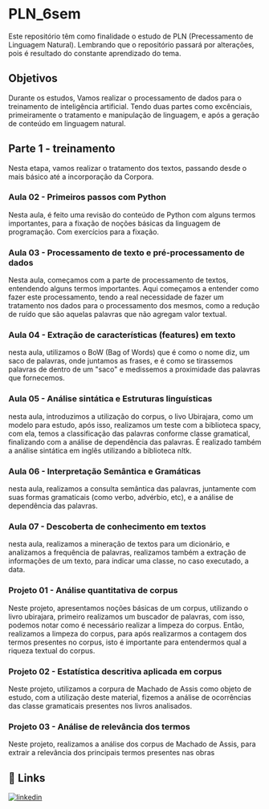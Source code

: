 
# PLN_6sem

Este repositório têm como finalidade o estudo de PLN (Precessamento de Linguagem Natural). Lembrando que o repositório passará por alterações, pois é resultado do constante aprendizado do tema.

## Objetivos

Durante os estudos, Vamos realizar o processamento de dados para o treinamento de inteligência artificial. Tendo duas partes como excênciais, primeiramente o tratamento e manipulação de linguagem, e após a geração de conteúdo em linguagem natural.

## Parte 1 - treinamento

Nesta etapa, vamos realizar o tratamento dos textos, passando desde o mais básico até a incorporação da Corpora.

### Aula 02 - Primeiros passos com Python

Nesta aula, é feito uma revisão do conteúdo de Python com alguns termos importantes, para a fixação de noções básicas da linguagem de programação. Com exercícios para a fixação.

### Aula 03 - Processamento de texto e pré-processamento de dados

Nesta aula, começamos com a parte de processamento de textos, entendendo alguns termos importantes. Aqui começamos a entender como fazer este processamento, tendo a real necessidade de fazer um tratamento nos dados para o processamento dos mesmos, como a redução de ruído que são aquelas palavras que não agregam valor textual.

### Aula 04 - Extração de características (features) em texto

nesta aula, utilizamos o BoW (Bag of Words) que é como o nome diz, um saco de palavras, onde juntamos as frases, e é como se tirassemos palavras de dentro de um "saco" e medissemos a proximidade das palavras que fornecemos.

### Aula 05 - Análise sintática e Estruturas linguísticas

nesta aula, introduzimos a utilização do corpus, o livo Ubirajara, como um modelo para estudo, após isso, realizamos um teste com a biblioteca spacy, com ela, temos a classificação das palavras conforme classe gramatical, finalizando com a análise de dependência das palavras. É realizado também a análise sintática em inglês utilizando a biblioteca nltk.

### Aula 06 - Interpretação Semântica e Gramáticas

nesta aula, realizamos a consulta semântica das palavras, juntamente com suas formas gramaticais (como verbo, advérbio, etc), e a análise de dependência das palavras.

### Aula 07 - Descoberta de conhecimento em textos

nesta aula, realizamos a mineração de textos para um dicionário, e analizamos a frequência de palavras, realizamos também a extração de informações de um texto, para indicar uma classe, no caso executado, a data.

### Projeto 01 - Análise quantitativa de corpus

Neste projeto,  apresentamos noções básicas de um corpus, utilizando o livro ubirajara, primeiro realizamos um buscador de palavras, com isso, podemos notar como é necessário realizar a limpeza do corpus. Então, realizamos a limpeza do corpus, para após realizarmos a contagem dos termos presentes no corpus, isto é importante para entendermos qual a riqueza textual do corpus.

### Projeto 02 - Estatística descritiva aplicada em corpus

Neste projeto, utilizamos a corpura de Machado de Assis como objeto de estudo, com a utilização deste material, fizemos a análise de ocorrências das classe gramaticais presentes nos livros analisados.

### Projeto 03 - Análise de relevância dos termos

Neste projeto, realizamos a análise dos corpus de Machado de Assis, para extrair a relevância dos principais termos presentes nas obras
## 🔗 Links
[![linkedin](https://img.shields.io/badge/linkedin-0A66C2?style=for-the-badge&logo=linkedin&logoColor=white)](https://www.linkedin.com/in/gustavosantanacardoso)
